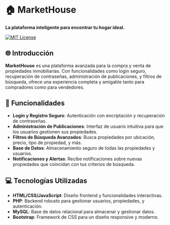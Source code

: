 # 🏠 MarketHouse

**La plataforma inteligente para encontrar tu hogar ideal.**

[![MIT License](https://img.shields.io/badge/license-MIT-brightgreen)](LICENSE)

## 🌐 Introducción

**MarketHouse** es una plataforma avanzada para la compra y venta de propiedades inmobiliarias. Con funcionalidades como login seguro, recuperación de contraseñas, administración de publicaciones, y filtros de búsqueda, ofrece una experiencia completa y amigable tanto para compradores como para vendedores.


## 🚀 Funcionalidades

- **Login y Registro Seguro**: Autenticación con encriptación y recuperación de contraseñas.
- **Administración de Publicaciones**: Interfaz de usuario intuitiva para que los usuarios gestionen sus propiedades.
- **Filtros de Búsqueda Avanzados**: Busca propiedades por ubicación, precio, tipo de propiedad, y más.
- **Base de Datos**: Almacenamiento seguro de todas las propiedades y usuarios.
- **Notificaciones y Alertas**: Recibe notificaciones sobre nuevas propiedades que coincidan con tus criterios de búsqueda.

## 💻 Tecnologías Utilizadas

- **HTML/CSS/JavaScript**: Diseño frontend y funcionalidades interactivas.
- **PHP**: Backend robusto para gestionar usuarios, propiedades, y autenticación.
- **MySQL**: Base de datos relacional para almacenar y gestionar datos.
- **Bootstrap**: Framework de CSS para un diseño responsive y moderno.

